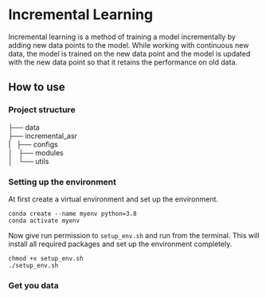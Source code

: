 # Incremental Learning
Incremental learning is a method of training a model incrementally by adding new data points to the model. While working with continuous new data, the model is trained on the new data point and the model is updated with the new data point so that it retains the performance on old data.
 
## How to use
### Project structure

├── data  
├── incremental_asr  
|   ├── configs  
│   ├── modules    
│   └── utils  

### Setting up the environment
At first create a virtual environment and set up the environment. 
```
conda create --name myenv python=3.8
conda activate myenv
```
Now give run permission to `setup_env.sh` and run from the terminal. This will install all required packages and set up the environment completely.
```
chmod +x setup_env.sh
./setup_env.sh
```
### Get you data
